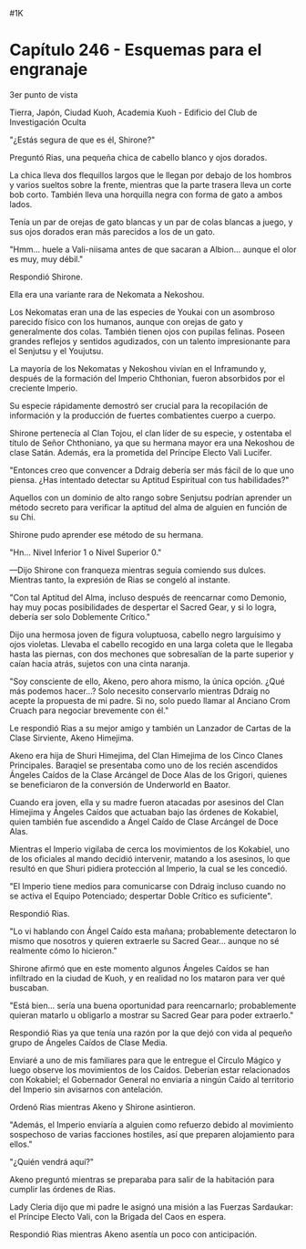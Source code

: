 
#1K 

# Capítulo 246 - Esquemas para el engranaje


3er punto de vista

Tierra, Japón, Ciudad Kuoh, Academia Kuoh - Edificio del Club de Investigación Oculta

"¿Estás segura de que es él, Shirone?"

Preguntó Rias, una pequeña chica de cabello blanco y ojos dorados.

La chica lleva dos flequillos largos que le llegan por debajo de los hombros y varios sueltos sobre la frente, mientras que la parte trasera lleva un corte bob corto. También lleva una horquilla negra con forma de gato a ambos lados.

Tenía un par de orejas de gato blancas y un par de colas blancas a juego, y sus ojos dorados eran más parecidos a los de un gato.

"Hmm... huele a Vali-niisama antes de que sacaran a Albion... aunque el olor es muy, muy débil."

Respondió Shirone.

Ella era una variante rara de Nekomata a Nekoshou.

Los Nekomatas eran una de las especies de Youkai con un asombroso parecido físico con los humanos, aunque con orejas de gato y generalmente dos colas. También tienen ojos con pupilas felinas. Poseen grandes reflejos y sentidos agudizados, con un talento impresionante para el Senjutsu y el Youjutsu.

La mayoría de los Nekomatas y Nekoshou vivían en el Inframundo y, después de la formación del Imperio Chthonian, fueron absorbidos por el creciente Imperio.

Su especie rápidamente demostró ser crucial para la recopilación de información y la producción de fuertes combatientes cuerpo a cuerpo.

Shirone pertenecía al Clan Tojou, el clan líder de su especie, y ostentaba el título de Señor Chthoniano, ya que su hermana mayor era una Nekoshou de clase Satán. Además, era la prometida del Príncipe Electo Vali Lucifer.

"Entonces creo que convencer a Ddraig debería ser más fácil de lo que uno piensa. ¿Has intentado detectar su Aptitud Espiritual con tus habilidades?"

Aquellos con un dominio de alto rango sobre Senjutsu podrían aprender un método secreto para verificar la aptitud del alma de alguien en función de su Chi.

Shirone pudo aprender ese método de su hermana.

"Hn... Nivel Inferior 1 o Nivel Superior 0."

—Dijo Shirone con franqueza mientras seguía comiendo sus dulces. Mientras tanto, la expresión de Rias se congeló al instante.

"Con tal Aptitud del Alma, incluso después de reencarnar como Demonio, hay muy pocas posibilidades de despertar el Sacred Gear, y si lo logra, debería ser solo Doblemente Crítico."

Dijo una hermosa joven de figura voluptuosa, cabello negro larguísimo y ojos violetas. Llevaba el cabello recogido en una larga coleta que le llegaba hasta las piernas, con dos mechones que sobresalían de la parte superior y caían hacia atrás, sujetos con una cinta naranja.

"Soy consciente de ello, Akeno, pero ahora mismo, la única opción. ¿Qué más podemos hacer...? Solo necesito conservarlo mientras Ddraig no acepte la propuesta de mi padre. Si no, solo puedo llamar al Anciano Crom Cruach para negociar brevemente con él."

Le respondió Rias a su mejor amigo y también un Lanzador de Cartas de la Clase Sirviente, Akeno Himejima.

Akeno era hija de Shuri Himejima, del Clan Himejima de los Cinco Clanes Principales. Baraqiel se presentaba como uno de los recién ascendidos Ángeles Caídos de la Clase Arcángel de Doce Alas de los Grigori, quienes se beneficiaron de la conversión de Underworld en Baator.

Cuando era joven, ella y su madre fueron atacadas por asesinos del Clan Himejima y Ángeles Caídos que actuaban bajo las órdenes de Kokabiel, quien también fue ascendido a Ángel Caído de Clase Arcángel de Doce Alas.

Mientras el Imperio vigilaba de cerca los movimientos de los Kokabiel, uno de los oficiales al mando decidió intervenir, matando a los asesinos, lo que resultó en que Shuri pidiera protección al Imperio, la cual se les concedió.

"El Imperio tiene medios para comunicarse con Ddraig incluso cuando no se activa el Equipo Potenciado; despertar Doble Crítico es suficiente".

Respondió Rias.

"Lo vi hablando con Ángel Caído esta mañana; probablemente detectaron lo mismo que nosotros y quieren extraerle su Sacred Gear... aunque no sé realmente cómo lo hicieron."

Shirone afirmó que en este momento algunos Ángeles Caídos se han infiltrado en la ciudad de Kuoh, y en realidad no los mataron para ver qué buscaban.

"Está bien... sería una buena oportunidad para reencarnarlo; probablemente quieran matarlo u obligarlo a mostrar su Sacred Gear para poder extraerlo."

Respondió Rias ya que tenía una razón por la que dejó con vida al pequeño grupo de Ángeles Caídos de Clase Media.

Enviaré a uno de mis familiares para que le entregue el Círculo Mágico y luego observe los movimientos de los Caídos. Deberían estar relacionados con Kokabiel; el Gobernador General no enviaría a ningún Caído al territorio del Imperio sin avisarnos con antelación.

Ordenó Rias mientras Akeno y Shirone asintieron.

"Además, el Imperio enviaría a alguien como refuerzo debido al movimiento sospechoso de varias facciones hostiles, así que preparen alojamiento para ellos."

"¿Quién vendrá aquí?"

Akeno preguntó mientras se preparaba para salir de la habitación para cumplir las órdenes de Rias.

Lady Cleria dijo que mi padre le asignó una misión a las Fuerzas Sardaukar: el Príncipe Electo Vali, con la Brigada del Caos en espera.

Respondió Rias mientras Akeno asentía un poco con anticipación.